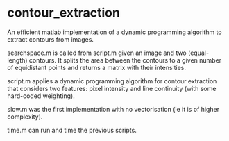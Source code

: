 contour_extraction
==================

An efficient matlab implementation of a dynamic programming algorithm to extract contours from images.

searchspace.m is called from script.m given an image and two (equal-length) contours. It splits the area between the contours to a given number of equidistant points and returns a matrix with their intensities.

script.m applies a dynamic programming algorithm for contour extraction that considers two features: pixel intensity and line continuity (with some hard-coded weighting).

slow.m was the first implementation with no vectorisation (ie it is of higher complexity).

time.m can run and time the previous scripts.
